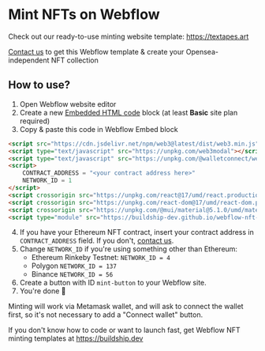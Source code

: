 # Mint NFTs on Webflow

Check out our ready-to-use minting website template: https://textapes.art

[Contact us](https://buildship.dev) to get this Webflow template & create your Opensea-independent NFT collection

## How to use?
1. Open Webflow website editor
2. Create a new [Embedded HTML code](https://university.webflow.com/lesson/custom-code-embed) block (at least **Basic** site plan required)
3. Copy & paste this code in Webflow Embed block
```html
<script src="https://cdn.jsdelivr.net/npm/web3@latest/dist/web3.min.js"></script>
<script type="text/javascript" src="https://unpkg.com/web3modal"></script>
<script type="text/javascript" src="https://unpkg.com/@walletconnect/web3-provider"></script>
<script>
    CONTRACT_ADDRESS = "<your contract address here>"
    NETWORK_ID = 1
</script>
<script crossorigin src="https://unpkg.com/react@17/umd/react.production.min.js"></script>
<script crossorigin src="https://unpkg.com/react-dom@17/umd/react-dom.production.min.js"></script>
<script crossorigin src="https://unpkg.com/@mui/material@5.1.0/umd/material-ui.production.min.js"></script>
<script type="module" src="https://buildship-dev.github.io/webflow-nft-components/mint/index.js"></script>
```
4. If you have your Ethereum NFT contract, insert your contract address in `CONTRACT_ADDRESS` field. If you don't, [contact us](https://buildship.dev).
5. Change `NETWORK_ID` if you're using something other than Ethereum:
   - Ethereum Rinkeby Testnet: `NETWORK_ID = 4`
   - Polygon `NETWORK_ID = 137`
   - Binance `NETWORK_ID = 56`
6. Create a button with ID `mint-button` to your Webflow site.
7. You're done 🎉

Minting will work via Metamask wallet, and will ask to connect the wallet first, so it's not necessary to add a "Connect wallet" button.

If you don't know how to code or want to launch fast, get Webflow NFT minting templates at https://buildship.dev
